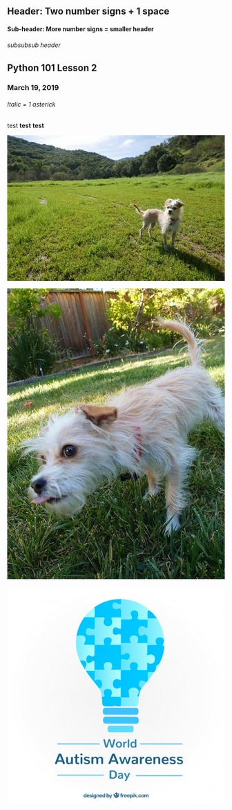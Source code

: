 ## Header: Two number signs + 1 space

#### Sub-header: More number signs = smaller header

###### subsubsub header


## Python 101 Lesson 2
### March 19, 2019

###### *Italic = 1 asterick*
test
**test**
__test__


![MiGato](./MiGato.jpg)

![MiPerro](./MiPerro.jpg)

![Lightbulb](./lightbulb.jpg)
